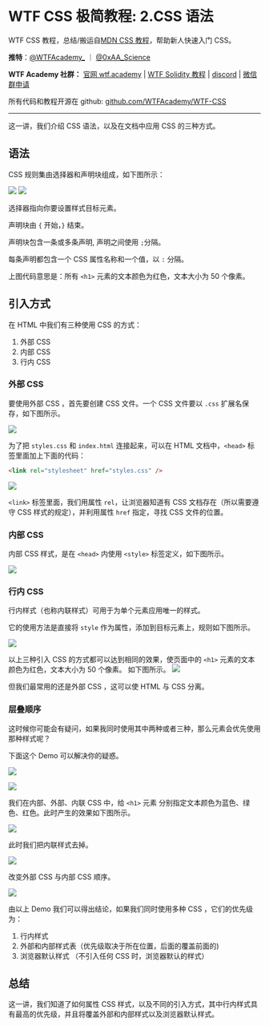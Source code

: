 # WTF CSS 极简教程: 2.CSS 语法

WTF CSS 教程，总结/搬运自[MDN CSS 教程](https://developer.mozilla.org/zh-CN/docs/Web/CSS)，帮助新人快速入门 CSS。

**推特**：[@WTFAcademy\_](https://twitter.com/WTFAcademy_) ｜ [@0xAA_Science](https://twitter.com/0xAA_Science)

**WTF Academy 社群：** [官网 wtf.academy](https://wtf.academy) | [WTF Solidity 教程](https://github.com/AmazingAng/WTFSolidity) | [discord](https://discord.wtf.academy) | [微信群申请](https://docs.google.com/forms/d/e/1FAIpQLSe4KGT8Sh6sJ7hedQRuIYirOoZK_85miz3dw7vA1-YjodgJ-A/viewform?usp=sf_link)

所有代码和教程开源在 github: [github.com/WTFAcademy/WTF-CSS](https://github.com/WTFAcademy/WTF-CSS)

---

这一讲，我们介绍 CSS 语法，以及在文档中应用 CSS 的三种方式。

## 语法

CSS 规则集由选择器和声明块组成，如下图所示：

![](./img/2-1.png) ![](./img/2-2.png)

选择器指向你要设置样式目标元素。

声明块由 `{` 开始，`}` 结束。

声明块包含一条或多条声明, 声明之间使用 `;`分隔。

每条声明都包含一个 CSS 属性名称和一个值，以 `:` 分隔。

上图代码意思是：所有 `<h1>` 元素的文本颜色为红色，文本大小为 50 个像素。

## 引入方式

在 HTML 中我们有三种使用 CSS 的方式：

1. 外部 CSS
2. 内部 CSS
3. 行内 CSS

### 外部 CSS

要使用外部 CSS ，首先要创建 CSS 文件。一个 CSS 文件要以 `.css` 扩展名保存，如下图所示。

![](./img/2-3.png)

为了把 `styles.css` 和 `index.html` 连接起来，可以在 HTML 文档中，`<head>` 标签里面加上下面的代码：

```html
<link rel="stylesheet" href="styles.css" />
```

![](./img/2-4.png)

`<link>` 标签里面，我们用属性 `rel`，让浏览器知道有 CSS 文档存在（所以需要遵守 CSS 样式的规定），并利用属性 `href` 指定，寻找 CSS 文件的位置。

### 内部 CSS

内部 CSS 样式，是在 `<head>` 内使用 `<style>` 标签定义，如下图所示。

![](./img/2-5.png)

### 行内 CSS

行内样式（也称内联样式）可用于为单个元素应用唯一的样式。

它的使用方法是直接将 `style` 作为属性，添加到目标元素上，规则如下图所示。

![](./img/2-6.png)

以上三种引入 CSS 的方式都可以达到相同的效果，使页面中的 `<h1>` 元素的文本颜色为红色，文本大小为 50 个像素。 如下图所示。
![](./img/2-7.png)

但我们最常用的还是外部 CSS ，这可以使 HTML 与 CSS 分离。

### 层叠顺序

这时候你可能会有疑问，如果我同时使用其中两种或者三种，那么元素会优先使用那种样式呢？

下面这个 Demo 可以解决你的疑惑。

![](./img/2-8.png)

![](./img/2-9.png)

我们在内部、外部、内联 CSS 中，给 `<h1>` 元素 分别指定文本颜色为蓝色、绿色、红色。此时产生的效果如下图所示。

![](./img/2-10.png)

此时我们把内联样式去掉。

![](./img/2-11.png)

改变外部 CSS 与内部 CSS 顺序。

![](./img/2-12.png)

由以上 Demo 我们可以得出结论，如果我们同时使用多种 CSS ，它们的优先级为：

1. 行内样式
2. 外部和内部样式表（优先级取决于所在位置，后面的覆盖前面的)
3. 浏览器默认样式 （不引入任何 CSS 时，浏览器默认的样式）

## 总结

这一讲，我们知道了如何属性 CSS 样式，以及不同的引入方式，其中行内样式具有最高的优先级，并且将覆盖外部和内部样式以及浏览器默认样式。

